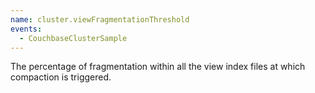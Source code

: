 ```yaml
---
name: cluster.viewFragmentationThreshold
events:
  - CouchbaseClusterSample
---
```


The percentage of fragmentation within all the view index files at which compaction is triggered.